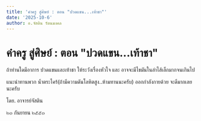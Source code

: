 ```yaml
---
title: 'คำครู สู่ศิษย์ : ตอน "ปวดแขน...เท้าชา"'
date: '2025-10-6'
author: อ.จัสติน รัตนมงคล
---
```


# คำครู สู่ศิษย์ : ตอน "ปวดแขน...เท้าชา"

ถ้าท่านใดมีอาการ ปวดแขนและเท้าชา ให้ระวังเรื่องหัวใจ และ อาจจะมีไขมันในลำไส้เล็กมากจนเกินไป

แนะนำทานพวก น้ำตระไคร้(ถ้ามีความดันโลหิตสูง..ห้ามทานนะครับ) ออกกำลังกายด้วย จะดีมากเลยนะครับ

โดย. อาจารย์จัสติน

๒๓ กันยายน ๒๕๕๓
